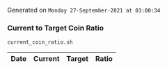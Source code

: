 Generated on `Monday 27-September-2021 at 03:00:34`

### Current to Target Coin Ratio
`current_coin_ratio.sh`

Date|Current|Target|Ratio
---|---|---|---
